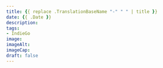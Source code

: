 ```yaml
---
title: {{ replace .TranslationBaseName "-" " " | title }}
date: {{ .Date }}
description: 
tags: 
- IndieGo
image: 
imageAlt: 
imageCap: 
draft: false
---
```


